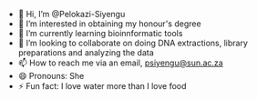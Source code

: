 - 👋 Hi, I’m @Pelokazi-Siyengu
- 👀 I’m interested in obtaining my honour's degree
- 🌱 I’m currently learning bioinnformatic tools
- 💞️ I’m looking to collaborate on doing DNA extractions, library preparations and analyzing the data
- 📫 How to reach me via an email, psiyengu@sun.ac.za
- 😄 Pronouns: She
- ⚡ Fun fact: I love water more than I love food

<!---
Pelokazi-Siyengu/Pelokazi-Siyengu is a ✨ special ✨ repository because its `README.md` (this file) appears on your GitHub profile.
You can click the Preview link to take a look at your changes.
--->
